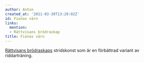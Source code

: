 ```yaml
---
author: Anton
created_at: '2011-03-30T13:20:02Z'
id: Fionas värn
links:
  mention:
  - Rättvisans brödraskap
title: Fionas värn
---
```


[Rättvisans brödraskaps] stridskonst som är en förbättrad variant av riddarträning.

  [Rättvisans brödraskaps]: Rättvisans_brödraskap
